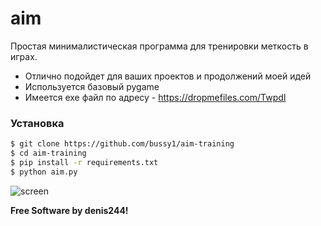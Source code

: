 # aim

Простая минималистическая программа для тренировки меткость в играх.

  - Отлично подойдет для ваших проектов и продолжений моей идей
  - Используется базовый pygame
  - Имеется exe файл по адресу - https://dropmefiles.com/TwpdI

### Установка

```sh
$ git clone https://github.com/bussy1/aim-training
$ cd aim-training
$ pip install -r requirements.txt
$ python aim.py
```
![screen](https://i.imgur.com/vU3Zk2m.png)


**Free Software by denis244!**
